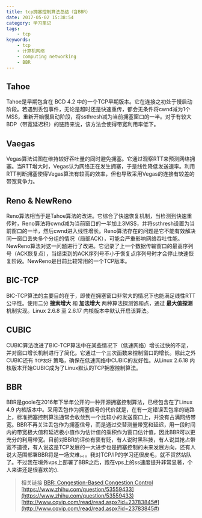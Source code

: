 ```yaml
---
title: tcp拥塞控制算法总结（含BBR）
date: 2017-05-02 15:38:54
category: 学习笔记
tags:
    - tcp
keywords:
    - tcp
    - 计算机网络
    - computing networking
    - BBR
---
```


## Tahoe

Tahoe是早期包含在 BCD 4.2 中的一个TCP早期版本。它在连接之初处于慢启动阶段。若遇到丢包事件，无论是超时还是快速重传，都会无条件将cwnd减为1个MSS，重新开始慢启动阶段，将ssthresh减为当前拥塞窗口的一半。对于有较大BDP（带宽延迟积）的链路来说，该方法会使得带宽利用率低下。


## Vaegas

Vegas算法试图在维持较好吞吐量的同时避免拥塞。它通过观察RTT来预测网络拥塞。当RTT增大时，Vegas认为网络正在发生拥塞，于是线性降低发送速率。利用RTT判断拥塞使得Vegas算法有较高的效率，但也导致采用Vegas的连接有较差的带宽竞争力。

## Reno & NewReno

Reno算法相当于是Tahoe算法的改进。它综合了快速恢复机制，当检测到快速重传时，Reno算法将cwnd减为当前窗口的一半加上3MSS，并将ssthresh设置为当前窗口的一半，然后cwnd进入线性增长。Reno算法存在的问题是它不能有效解决同一窗口丢失多个分组的情况（局部ACK），可能会严重影响网络吞吐性能。NewReno算法对这一问题进行了改进。它记录了上一个数据传输窗口的最高序列号（ACK恢复点），当结束到的ACK序列号不小于恢复点序列号时才会停止快速恢复阶段。NewReno是目前比较常用的一个TCP版本。

## BIC-TCP

BIC-TCP算法的主要目的在于，即使在拥塞窗口非常大的情况下也能满足线性RTT公平性。使用二分 __搜索增大__ 和 __加法增大__ 两种算法探测饱和点，通过 __最大值探测__ 机制实现。Linux 2.6.8 至 2.6.17 内核版本中默认开启该算法。

## CUBIC

CUBIC算法改进了BIC-TCP算法中在某些情况下（低速网络）增长过快的不足，并对窗口增长机制进行了简化。它通过一个三次函数来控制窗口的增长。除此之外CUBIC还有 `TCP友好` 策略，确保在低速网络中CUBIC的友好性。从Linux 2.6.18 内核版本开始CUBIC成为了Linux默认的TCP拥塞控制算法。

## BBR

BBR是goole在2016年下半年公开的一种开源拥塞控制算法，已经包含在了Linux 4.9 内核版本中。采用丢包作为拥塞信号的代价就是，在有一定错误丢包率的链路上，标准拥塞控制算法通常会收敛到一个比较小的发送窗口上，并没有占满网络带宽。BBR不再关注丢包作为拥塞信号，而是通过交替测量带宽和延迟，用一段时间内的带宽极大值和延迟极小值作为估计值的乘积作为窗口估计值，因此BBR可以更充分的利用带宽。目前对BBR的评价有褒有贬，有人说时黑科技，有人说其抢占带宽不道德，有人说这是TCP发展的一大进步也是拥塞控制的未来发展方向，还有人说大范围部署BBR将是一场灾难。。。我对TCP/IP的学习还很皮毛，就不贸然站队了。不过我在境外vps上部署了BBR之后，跑在vps上的ss速度提升非常显著，个人来讲还是很喜欢的:).

> 相关链接
> [BBR: Congestion-Based Congestion Control](http://queue.acm.org/detail.cfm?id=3022184)
> [https://www.zhihu.com/question/53559433](https://www.zhihu.com/question/53559433)
> [http://www.cqvip.com/read/read.aspx?id=23783845#](http://www.cqvip.com/read/read.aspx?id=23783845#)
